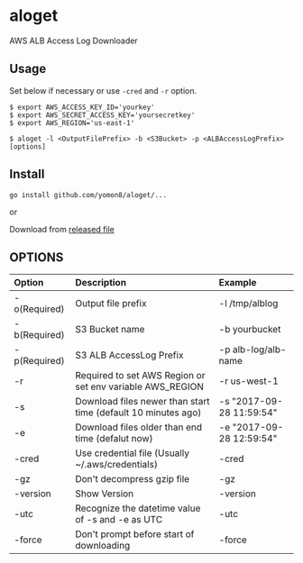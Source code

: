 # aloget
AWS ALB Access Log Downloader

## Usage

Set below if necessary or use `-cred` and `-r` option.

```
$ export AWS_ACCESS_KEY_ID='yourkey'
$ export AWS_SECRET_ACCESS_KEY='yoursecretkey'
$ export AWS_REGION='us-east-1'
```


```
$ aloget -l <OutputFilePrefix> -b <S3Bucket> -p <ALBAccessLogPrefix> [options]
```

## Install


```
go install github.com/yomon8/aloget/...
```

or 
 
Download from [released file](https://github.com/yomon8/aloget/releases)

## OPTIONS

|Option|Description|Example|
|:--|:--|:--|
|-o(Required)|Output file prefix|-l /tmp/alblog|
|-b(Required)|S3 Bucket name| -b yourbucket|
|-p(Required)|S3 ALB AccessLog Prefix| -p alb-log/alb-name|
|-r|Required to set AWS Region or set env variable AWS_REGION| -r us-west-1|
|-s|Download files newer than start time (default 10 minutes ago)| -s "2017-09-28 11:59:54"|
|-e|Download files older than end time (defalut now)| -e "2017-09-28 12:59:54" |
|-cred|Use credential file (Usually ~/.aws/credentials)| -cred|
|-gz|Don't decompress gzip file | -gz |
|-version|Show Version|-version|
|-utc|Recognize the datetime value of -s and -e as UTC| -utc|
|-force|Don't prompt before start of downloading|-force|
